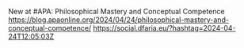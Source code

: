 New at #APA: Philosophical Mastery and Conceptual Competence https://blog.apaonline.org/2024/04/24/philosophical-mastery-and-conceptual-competence/ https://social.dfaria.eu/?hashtag=2024-04-24T12:05:03Z